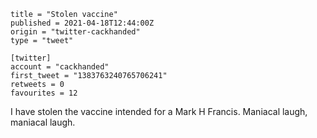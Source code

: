```
title = "Stolen vaccine"
published = 2021-04-18T12:44:00Z
origin = "twitter-cackhanded"
type = "tweet"

[twitter]
account = "cackhanded"
first_tweet = "1383763240765706241"
retweets = 0
favourites = 12
```

I have stolen the vaccine intended for a Mark H Francis. Maniacal laugh, maniacal laugh.

<p class='image'><img src='https://mnf.m17s.net/twitter/1383763240765706241/EzQdPYNUcAcgGdG.jpg' alt=''></p>

